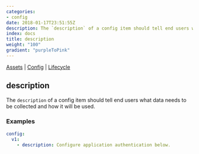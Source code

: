 ```yaml
---
categories:
- config
date: 2018-01-17T23:51:55Z
description: The `description` of a config item should tell end users what data needs to be collected and how it will be used.
index: docs
title: description
weight: "100"
gradient: "purpleToPink"
---
```


[Assets](/reference/assets/overview) | [Config](/reference/config/overview) | [Lifecycle](/referenc/lifecycle/overview)

## description

The `description` of a config item should tell end users what data needs to be collected and how it will be used.




### Examples

```yaml
config:
  v1:
    - description: Configure application authentication below.
```
